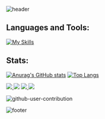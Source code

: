 ![header](https://capsule-render.vercel.app/api?type=waving&color=30:e96443,100:904e95&height=260&section=header&text=Hello%20World%20!&fontSize=70&fontColor=fff&animation=fadeIn&fontAlignY=38&desc=I'm%20Yuki%20Sakakima%20👋&descAlignY=51&descAlign=62)

## Languages and Tools:
[![My Skills](https://skillicons.dev/icons?i=linux,html,css,bootstrap,js,typescript,jquery,nextjs,nodejs,ruby,rails,python,flask,go,sqlite,postgresql,docker,heroku,githubactions,ableton)](https://skillicons.dev)

## Stats:
[![Anurag's GitHub stats](https://github-readme-stats.vercel.app/api?username=yukisakakima)](https://github.com/anuraghazra/github-readme-stats)
[![Top Langs](https://github-readme-stats.vercel.app/api/top-langs/?username=yukisakakima&layout=compact)](https://github.com/anuraghazra/github-readme-stats)

[![](https://qiita-badge.apiapi.app/s/yukisakakima/posts.svg)
](http://qiita.com/yukisakakima)
![](https://img.shields.io/badge/Qiita&nbsp;Posts-72-green.svg)
[![](https://qiita-badge.apiapi.app/s/yukisakakima/contributions.svg)
](http://qiita.com/yukisakakima)
![](https://img.shields.io/badge/Qiita&nbsp;Contributions-110-green.svg)

![github-user-contribution](https://github.com/yukisakakima/yukisakakima/assets/90080057/365c6f1f-d457-43cf-b768-2247b05c5f96)

![footer](https://capsule-render.vercel.app/api?type=waving&color=30:e96443,100:904e95&height=100&section=footer)
